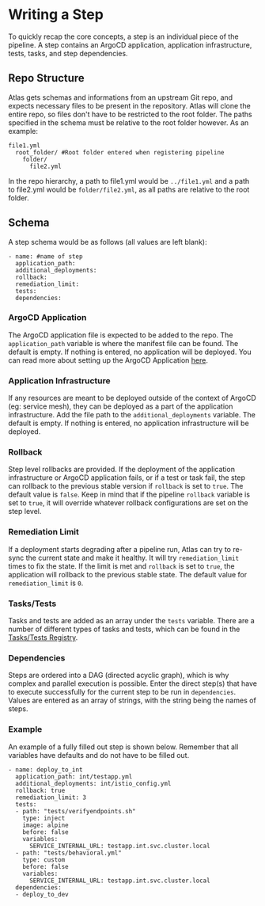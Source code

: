 # Writing a Step

To quickly recap the core concepts, a step is an individual piece of the pipeline. A step contains an ArgoCD application, application infrastructure, tests, tasks, and step dependencies.

## Repo Structure

Atlas gets schemas and informations from an upstream Git repo, and expects necessary files to be present in the repository. Atlas will clone the entire repo, so files don't have to be restricted to the root folder. The paths specified in the schema must be relative to the root folder however. As an example:

    file1.yml
      root_folder/ #Root folder entered when registering pipeline
        folder/
          file2.yml

In the repo hierarchy, a path to file1.yml would be `../file1.yml` and a path to file2.yml would be `folder/file2.yml`, as all paths are relative to the root folder.

## Schema

A step schema would be as follows (all values are left blank):

    - name: #name of step
      application_path:
      additional_deployments:
      rollback:
      remediation_limit:
      tests:
      dependencies:

### ArgoCD Application

The ArgoCD application file is expected to be added to the repo. The `application_path` variable is where the manifest file can be found. The default is empty. If nothing is entered, no application will be deployed. You can read more about setting up the ArgoCD Application [here](argocd.md).

### Application Infrastructure

If any resources are meant to be deployed outside of the context of ArgoCD (eg: service mesh), they can be deployed as a part of the application infrastructure. Add the file path to the `additional_deployments` variable. The default is empty. If nothing is entered, no application infrastructure will be deployed.

### Rollback

Step level rollbacks are provided. If the deployment of the application infrastructure or ArgoCD application fails, or if a test or task fail, the step can rollback to the previous stable version if `rollback` is set to `true`. The default value is `false`. Keep in mind that if the pipeline `rollback` variable is set to `true`, it will override whatever rollback configurations are set on the step level.

### Remediation Limit

If a deployment starts degrading after a pipeline run, Atlas can try to re-sync the current state and make it healthy. It will try `remediation_limit` times to fix the state. If the limit is met and `rollback` is set to `true`, the application will rollback to the previous stable state. The default value for `remediation_limit` is `0`.

### Tasks/Tests

Tasks and tests are added as an array under the `tests` variable. There are a number of different types of tasks and tests, which can be found in the [Tasks/Tests Registry](../tasktestregistry/overview.md).

### Dependencies

Steps are ordered into a DAG (directed acyclic graph), which is why complex and parallel execution is possible. Enter the direct step(s) that have to execute successfully for the current step to be run in `dependencies`. Values are entered as an array of strings, with the string being the names of steps.

### Example

An example of a fully filled out step is shown below. Remember that all variables have defaults and do not have to be filled out.

    - name: deploy_to_int
      application_path: int/testapp.yml
      additional_deployments: int/istio_config.yml
      rollback: true
      remediation_limit: 3
      tests:
      - path: "tests/verifyendpoints.sh"
        type: inject
        image: alpine
        before: false
        variables:
          SERVICE_INTERNAL_URL: testapp.int.svc.cluster.local
      - path: "tests/behavioral.yml"
        type: custom
        before: false
        variables:
          SERVICE_INTERNAL_URL: testapp.int.svc.cluster.local
      dependencies:
      - deploy_to_dev
